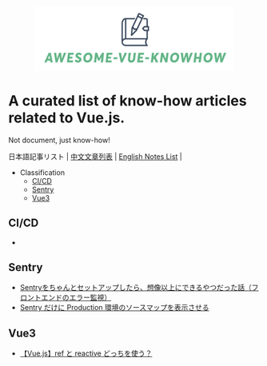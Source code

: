 <p align="center">
<img src="awesome-vue-knowhow.png"  width="400"/ />
</p>

# A curated list of know-how articles related to Vue.js.
Not document, just know-how!

日本語記事リスト | [中文文章列表](./README.zh.md) | [English Notes List](./README.md) |

- Classification
  - [CI/CD](#CI/CD)
  - [Sentry](#Sentry)
  - [Vue3](#vue3)

## CI/CD
- 

## Sentry
- [Sentryをちゃんとセットアップしたら、想像以上にできるやつだった話（フロントエンドのエラー監視）](https://tech.smartshopping.co.jp/Sentry)
- [Sentry だけに Production 環境のソースマップを表示させる](https://www.dkrk-blog.net/javascript/sentry-sourcemap)

## Vue3
- [【Vue.js】ref と reactive どっちを使う？](https://zenn.dev/azukiazusa/articles/ref-vs-article)
